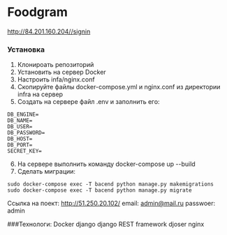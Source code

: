# Foodgram
http://84.201.160.204//signin

### Установка  
1. Клонироать репозиторий 
2. Установить на сервер Docker 
3. Настроить infa/nginx.conf
4. Скопируйте файлы docker-compose.yml и nginx.conf из директории infra на сервер
5. Создать на сервере файл .env и заполнить его:
```
DB_ENGINE=
DB_NAME=
DB_USER=
DB_PASSWORD=
DB_HOST=
DB_PORT=
SECRET_KEY=
```
6. На сервере выполнить команду docker-compose up --build
7. Сделать миграции:
```
sudo docker-compose exec -T bacend python manage.py makemigrations
sudo docker-compose exec -T bacend python manage.py migrate
```
Ссылка на поект:  http://51.250.20.102/
email: admin@mail.ru passwoer: admin

###Технологи:
Docker
django
django REST framework
djoser
nginx


